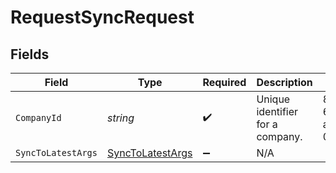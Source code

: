 # RequestSyncRequest


## Fields

| Field                                                           | Type                                                            | Required                                                        | Description                                                     | Example                                                         |
| --------------------------------------------------------------- | --------------------------------------------------------------- | --------------------------------------------------------------- | --------------------------------------------------------------- | --------------------------------------------------------------- |
| `CompanyId`                                                     | *string*                                                        | :heavy_check_mark:                                              | Unique identifier for a company.                                | 8a210b68-6988-11ed-a1eb-0242ac120002                            |
| `SyncToLatestArgs`                                              | [SyncToLatestArgs](../../Models/Components/SyncToLatestArgs.md) | :heavy_minus_sign:                                              | N/A                                                             |                                                                 |